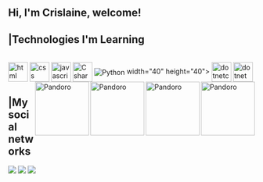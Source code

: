 ## Hi, I'm Crislaine, welcome!


## |Technologies I'm Learning ##
<div style="display: inline_block;"><br>
        <img align= "center" alt="html" src="https://cdn.jsdelivr.net/gh/devicons/devicon/icons/html5/html5-original.svg" width="40" height="40">
        <img align= "center" alt="css" src="https://cdn.jsdelivr.net/gh/devicons/devicon/icons/css3/css3-original.svg"  width="40" height="40">
        <img align= "center" alt="javascript" src="https://cdn.jsdelivr.net/gh/devicons/devicon/icons/javascript/javascript-original.svg" width="40" height="40">
        <img align= "center" alt="C sharp" src="https://cdn.jsdelivr.net/gh/devicons/devicon/icons/csharp/csharp-original.svg" width="40" height="40">
        <img align= "center" alt="Python" src= "https://cdn.jsdelivr.net/gh/devicons/devicon@latest/icons/python/python-original-wordmark.svg" /> width="40" height="40">
        <img align= "center" alt="dotnetcore" src="https://cdn.jsdelivr.net/gh/devicons/devicon/icons/dotnetcore/dotnetcore-original.svg" width="40" height="40">
        <img align= "center" alt="dotnet" src="https://cdn.jsdelivr.net/gh/devicons/devicon/icons/dot-net/dot-net-plain-wordmark.svg" width="40" height="40">
        <img align= "right" alt="Pandoro" src="https://blogger.googleusercontent.com/img/b/R29vZ2xl/AVvXsEj0H_g5wXW1qyEp0krQB2R078S3zlAmhBgwmmQv4_ao1H4bzHMg18KxFK9k2vmow94pM-NX7uC1WhrdGY3hwbTN1hlO0AA6QLgwZRBcMyMukplESFYvTK5nlPClWd1LETluL9MtMGp1Z_zjDGqv3RCk8JgFTOkkXmsAzsDtV3nduqPBnzGeo0mPnFhH/s320/luna.png" width="110px" height="110px">
        <img align= "right" alt="Pandoro" src="https://blogger.googleusercontent.com/img/b/R29vZ2xl/AVvXsEiL2kH-7x6tx9IKlfbKVHf1gleBKOnJGtiPp5ZjFW49P06qkW-WV4ZtOVjJPriWytjJYJF4eSBEDWpz91vAGkupBWs6GCupB979XtyWCPDLh2tlIV4xlY8cQwEKieoY84L5Z3oEjbKAy1g4gPAcML9GazpnsirYzKNRLsLjajlarsosi3JtvYm36bUR/s320/mia.png" width="110px" height="110px">
        <img align= "right" alt="Pandoro" src="https://blogger.googleusercontent.com/img/b/R29vZ2xl/AVvXsEjj2-ufRUALO08d2dQoeO9OAY-7m3sCKC8fRr_RjLM3tkuLV4o4DUX_N7g2nDjFtC0PSzuAKaif0sF6BWlHGjg6-uIVbZlRNp0gzkNSFdKsnfiw-TWHZsCJbUoeN6FehuDGhr14KvGZZW4bUvH5jwiuxYwUqv0pCavM-KgLkESBLrnIcaNO4R3DLGLk/s320/nina.png" width="110px" height="110px">
        <img align= "right" alt="Pandoro" src="https://blogger.googleusercontent.com/img/b/R29vZ2xl/AVvXsEg_rRlKiu_fL_JV00tQLqUm9q6njIyPvm4LpEujwF9sSW9Ys5mvlRGmyK3QghOb8BLb4KyofXadQTEGvyfWeHBv_a3TFDJkyhQyStCYjt3eS8_kC0ugQJgWmA7laHHT1b5OLUGtC-9zuFMX52l5pBh2azp3WzV-Fbc0hFP4xDhWp0ZiHp_usigDpci8/s320/pandoro.png" width="110px" height="110px">
    </div>
   
   
  
    
    
## |My social networks ##
<div>
<a href="https://www.instagram.com/crislaine_paulapp/?hl=bg" target="_blank"><img src="https://img.shields.io/badge/Instagram-E4405F?style=for-the-badge&logo=instagram&logoColor=white"></a>
<a href="https://www.linkedin.com/in/crislaine-paula-pereira-pacheco-944a40165/" target="_blank"><img src="https://img.shields.io/badge/LinkedIn-0077B5?style=for-the-badge&logo=linkedin&logoColor=white"></a>
<a href="https://www.youtube.com/channel/UCVzACWasBoomphRDXjX18aw" target="_blank"><img src="https://img.shields.io/badge/YouTube-FF0000?style=for-the-badge&logo=youtube&logoColor=white"></a>
</div>

